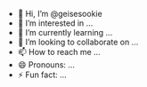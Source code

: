 - 👋 Hi, I’m @geisesookie
- 👀 I’m interested in ...
- 🌱 I’m currently learning ...
- 💞️ I’m looking to collaborate on ...
- 📫 How to reach me ...
- 😄 Pronouns: ...
- ⚡ Fun fact: ...

<!---
geisesookie/geisesookie is a ✨ special ✨ repository because its `README.md` (this file) appears on your GitHub profile.
You can click the Preview link to take a look at your changes.
--->

